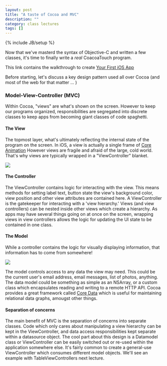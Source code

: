 ```yaml
---
layout: post
title: "A taste of Cocoa and MVC"
description: ""
category: class lectures
tags: []
---
```

{% include JB/setup %}

Now that we've masterd the syntax of Objective-C and written a few classes,
it's time to finally write a *real* CoacoaTouch program.

This link contains the walkthrough to create <a href="https://developer.apple.com/library/ios/documentation/iphone/conceptual/iphone101/Articles/00_Introduction.html" target="_blank">Your First iOS App </a>

Before starting, let's discuss a key design pattern used all over Cocoa (and
most of the web for that matter ... )

### Model-View-Controller (MVC)
Within Cocoa, "views" are what's shown on the screen. However to keep our
programs organized, responsibilities are segregated into discrete classes to
keep apps from becoming giant classes of code spaghetti.

#### The View
The topmost layer, what's ultimately reflecting the internal state of the
program on the screen. In iOS, a view is actually a single frame of [Core
Animation](https://developer.apple.com/library/ios/DOCUMENTATION/Cocoa/Conceptual/CoreAnimation_guide/Introduction/Introduction.html) However views are fragile and afraid of the large, cold world. That's why views are typically wrapped in a "ViewController" blanket.

![]({{BASEPATH}}images/Lecture3/viewcontroller.png) 

#### The Controller
The ViewController contains logic for interacting with the view. This means
methods for setting label text, button state the view's background color, view position and other view attributes are contained here. A ViewController is the gatekeeper for interacting with a 'view hierarchy.' Views (and view controllers) can be nested inside other views which create a hierarchy. As apps may have several things going on at once on the screen, wrapping views in view controllers allows the logic for updating the UI state to be contained in one class.

#### The Model
While a controller contains the logic for visually displaying information, that
information has to come from somewhere!

![]({{BASEPATH}}/images/Lecture3/datamodel.png)

The model controls access to any data the view may need. This could be the
current user's email address, email messages, list of photos, anything. The
data model could be something as simple as an NSArray, or a custom class which
encapsulates reading and writing to a remote HTTP API. Cocoa provides a great
framework called [Core Data](https://developer.apple.com/library/ios/documentation/cocoa/conceptual/CoreData/cdProgrammingGuide.html) which is useful for maintaining relational data graphs, amougst other things.

#### Separation of concerns
The main benefit of MVC is the separation of concerns into separate classes.
Code which only cares about manipulating a view hierarchy can be kept in the
ViewController, and data access responsibilities kept separate within a datasource object. 
The cool part about this design is a Datamodel class or ViewController can be easily
switched out or re-used within the application somewhere else. It's fairly
common to create a general-use ViewController which consumes different model
objects. We'll see an example with TableViewControllers next
lecture. 
